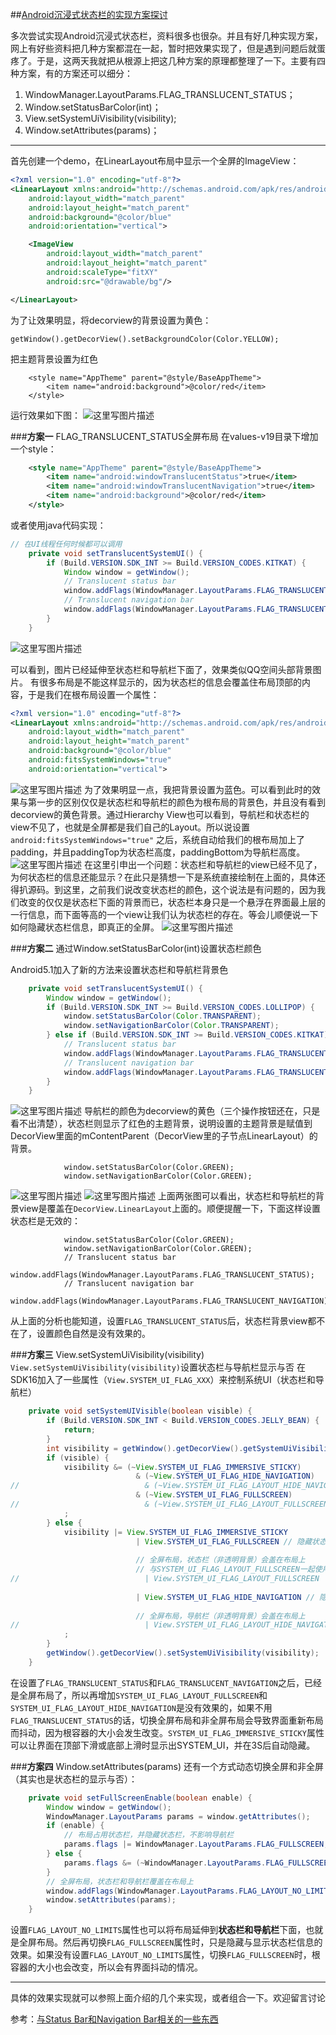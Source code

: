 ##[Android沉浸式状态栏的实现方案探讨](http://blog.csdn.net/brian512/article/details/52755539)

多次尝试实现Android沉浸式状态栏，资料很多也很杂。并且有好几种实现方案，网上有好些资料把几种方案都混在一起，暂时把效果实现了，但是遇到问题后就蛋疼了。于是，这两天我就把从根源上把这几种方案的原理都整理了一下。主要有四种方案，有的方案还可以细分：
1. WindowManager.LayoutParams.FLAG_TRANSLUCENT_STATUS；
2. Window.setStatusBarColor(int)；
3. View.setSystemUiVisibility(visibility);
4. Window.setAttributes(params)；

---------
首先创建一个demo，在LinearLayout布局中显示一个全屏的ImageView：
```xml
<?xml version="1.0" encoding="utf-8"?>
<LinearLayout xmlns:android="http://schemas.android.com/apk/res/android"
    android:layout_width="match_parent"
    android:layout_height="match_parent"
    android:background="@color/blue"
    android:orientation="vertical">

    <ImageView
        android:layout_width="match_parent"
        android:layout_height="match_parent"
        android:scaleType="fitXY"
        android:src="@drawable/bg"/>

</LinearLayout>
```
为了让效果明显，将decorview的背景设置为黄色：
```
getWindow().getDecorView().setBackgroundColor(Color.YELLOW);
```
把主题背景设置为红色 
```
    <style name="AppTheme" parent="@style/BaseAppTheme">
        <item name="android:background">@color/red</item>
    </style>
```
运行效果如下图： 
![这里写图片描述](http://img.blog.csdn.net/20161008135124156)

###**方案一** FLAG_TRANSLUCENT_STATUS全屏布局
在values-v19目录下增加一个style：
```xml
    <style name="AppTheme" parent="@style/BaseAppTheme">
        <item name="android:windowTranslucentStatus">true</item>
        <item name="android:windowTranslucentNavigation">true</item>
        <item name="android:background">@color/red</item>
    </style>
```
或者使用java代码实现：
```java
// 在UI线程任何时候都可以调用
    private void setTranslucentSystemUI() {
        if (Build.VERSION.SDK_INT >= Build.VERSION_CODES.KITKAT) {
            Window window = getWindow();
            // Translucent status bar
            window.addFlags(WindowManager.LayoutParams.FLAG_TRANSLUCENT_STATUS);
            // Translucent navigation bar
            window.addFlags(WindowManager.LayoutParams.FLAG_TRANSLUCENT_NAVIGATION);
        }
    }
```
![这里写图片描述](http://img.blog.csdn.net/20161008133636414)
 
可以看到，图片已经延伸至状态栏和导航栏下面了，效果类似QQ空间头部背景图片。
有很多布局是不能这样显示的，因为状态栏的信息会覆盖住布局顶部的内容，于是我们在根布局设置一个属性：
```xml
<?xml version="1.0" encoding="utf-8"?>
<LinearLayout xmlns:android="http://schemas.android.com/apk/res/android"
    android:layout_width="match_parent"
    android:layout_height="match_parent"
    android:background="@color/blue"
    android:fitsSystemWindows="true"
    android:orientation="vertical">
```

![这里写图片描述](http://img.blog.csdn.net/20161008135106494)
 为了效果明显一点，我把背景设置为蓝色。可以看到此时的效果与第一步的区别仅仅是状态栏和导航栏的颜色为根布局的背景色，并且没有看到decorview的黄色背景。通过Hierarchy View也可以看到，导航栏和状态栏的view不见了，也就是全屏都是我们自己的Layout。所以说设置`android:fitsSystemWindows="true"` 之后，系统自动给我们的根布局加上了padding，并且paddingTop为状态栏高度，paddingBottom为导航栏高度。
 ![这里写图片描述](http://img.blog.csdn.net/20161008152650997)
 在这里引申出一个问题：状态栏和导航栏的view已经不见了，为何状态栏的信息还能显示？在此只是猜想一下是系统直接绘制在上面的，具体还得扒源码。到这里，之前我们说改变状态栏的颜色，这个说法是有问题的，因为我们改变的仅仅是状态栏下面的背景而已，状态栏本身只是一个悬浮在界面最上层的一行信息，而下面等高的一个view让我们认为状态栏的存在。等会儿顺便说一下如何隐藏状态栏信息，即真正的全屏。
![这里写图片描述](http://img.blog.csdn.net/20161009101400198)

###**方案二** 通过Window.setStatusBarColor(int)设置状态栏颜色

 Android5.1加入了新的方法来设置状态栏和导航栏背景色
```java
    private void setTranslucentSystemUI() {
        Window window = getWindow();
        if (Build.VERSION.SDK_INT >= Build.VERSION_CODES.LOLLIPOP) {
            window.setStatusBarColor(Color.TRANSPARENT);
            window.setNavigationBarColor(Color.TRANSPARENT);
        } else if (Build.VERSION.SDK_INT >= Build.VERSION_CODES.KITKAT) {
            // Translucent status bar
            window.addFlags(WindowManager.LayoutParams.FLAG_TRANSLUCENT_STATUS);
            // Translucent navigation bar
            window.addFlags(WindowManager.LayoutParams.FLAG_TRANSLUCENT_NAVIGATION);
        }
    }
```
![这里写图片描述](http://img.blog.csdn.net/20161008145604017)
导航栏的颜色为decorview的黄色（三个操作按钮还在，只是看不出清楚），状态栏则显示了红色的主题背景，说明设置的主题背景是赋值到DecorView里面的mContentParent（DecorView里的子节点LinearLayout）的背景。
```
            window.setStatusBarColor(Color.GREEN);
            window.setNavigationBarColor(Color.GREEN);
```
![这里写图片描述](http://img.blog.csdn.net/20161008141024009)
![这里写图片描述](http://img.blog.csdn.net/20161009113205685)
上面两张图可以看出，状态栏和导航栏的背景view是覆盖在`DecorView.LinearLayout`上面的。顺便提醒一下，下面这样设置状态栏是无效的：
```
            window.setStatusBarColor(Color.GREEN);
            window.setNavigationBarColor(Color.GREEN);
            // Translucent status bar
            window.addFlags(WindowManager.LayoutParams.FLAG_TRANSLUCENT_STATUS);
            // Translucent navigation bar
            window.addFlags(WindowManager.LayoutParams.FLAG_TRANSLUCENT_NAVIGATION);
```
从上面的分析也能知道，设置`FLAG_TRANSLUCENT_STATUS`后，状态栏背景view都不在了，设置颜色自然是没有效果的。

###**方案三** View.setSystemUiVisibility(visibility)
`View.setSystemUiVisibility(visibility)`设置状态栏与导航栏显示与否
在SDK16加入了一些属性（`View.SYSTEM_UI_FLAG_XXX`）来控制系统UI（状态栏和导航栏）

```java
    private void setSystemUIVisible(boolean visible) {
        if (Build.VERSION.SDK_INT < Build.VERSION_CODES.JELLY_BEAN) {
            return;
        }
        int visibility = getWindow().getDecorView().getSystemUiVisibility();
        if (visible) {
            visibility &= (~View.SYSTEM_UI_FLAG_IMMERSIVE_STICKY)
                            & (~View.SYSTEM_UI_FLAG_HIDE_NAVIGATION)
//                            & (~View.SYSTEM_UI_FLAG_LAYOUT_HIDE_NAVIGATION)
                            & (~View.SYSTEM_UI_FLAG_FULLSCREEN)
//                            & (~View.SYSTEM_UI_FLAG_LAYOUT_FULLSCREEN)
            ;
        } else {
            visibility |= View.SYSTEM_UI_FLAG_IMMERSIVE_STICKY
                            | View.SYSTEM_UI_FLAG_FULLSCREEN // 隐藏状态栏
                            
                            // 全屏布局，状态栏（非透明背景）会盖在布局上
                            // 与SYSTEM_UI_FLAG_LAYOUT_FULLSCREEN一起使用后，可全屏显示布局
//                            | View.SYSTEM_UI_FLAG_LAYOUT_FULLSCREEN 
                                                                    
                            | View.SYSTEM_UI_FLAG_HIDE_NAVIGATION // 隐藏状态栏
                            
                            // 全屏布局，导航栏（非透明背景）会盖在布局上
//                            | View.SYSTEM_UI_FLAG_LAYOUT_HIDE_NAVIGATION 
            ;
        }
        getWindow().getDecorView().setSystemUiVisibility(visibility);
    }
```
在设置了`FLAG_TRANSLUCENT_STATUS`和`FLAG_TRANSLUCENT_NAVIGATION`之后，已经是全屏布局了，所以再增加`SYSTEM_UI_FLAG_LAYOUT_FULLSCREEN`和`SYSTEM_UI_FLAG_LAYOUT_HIDE_NAVIGATION`是没有效果的，如果不用`FLAG_TRANSLUCENT_STATUS`的话，切换全屏布局和非全屏布局会导致界面重新布局而抖动，因为根容器的大小会发生改变。`SYSTEM_UI_FLAG_IMMERSIVE_STICKY`属性可以让界面在顶部下滑或底部上滑时显示出SYSTEM_UI，并在3S后自动隐藏。

###**方案四** Window.setAttributes(params)
还有一个方式动态切换全屏和非全屏（其实也是状态栏的显示与否）：
```java
    private void setFullScreenEnable(boolean enable) {
        Window window = getWindow();
        WindowManager.LayoutParams params = window.getAttributes();
        if (enable) {
            // 布局占用状态栏，并隐藏状态栏，不影响导航栏
            params.flags |= WindowManager.LayoutParams.FLAG_FULLSCREEN; 
        } else {
            params.flags &= (~WindowManager.LayoutParams.FLAG_FULLSCREEN);
        }
        // 全屏布局，状态栏和导航栏覆盖在布局上
        window.addFlags(WindowManager.LayoutParams.FLAG_LAYOUT_NO_LIMITS); 
        window.setAttributes(params);
    }
```
设置`FLAG_LAYOUT_NO_LIMITS`属性也可以将布局延伸到**状态栏和导航栏**下面，也就是全屏布局。然后再切换`FLAG_FULLSCREEN`属性时，只是隐藏与显示状态栏信息的效果。如果没有设置`FLAG_LAYOUT_NO_LIMITS`属性，切换`FLAG_FULLSCREEN`时，根容器的大小也会改变，所以会有界面抖动的情况。

------------
具体的效果实现就可以参照上面介绍的几个来实现，或者组合一下。欢迎留言讨论
 
参考：[与Status Bar和Navigation Bar相关的一些东西](http://angeldevil.me/2014/09/02/About-Status-Bar-and-Navigation-Bar/)
 
 